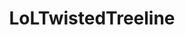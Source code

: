 ---
title: LoLTwistedTreeline
crosslinks:
- summonerschool
- leagueoflegends
- PoppyMains
- KoreanAdvice
- SwainMains
---